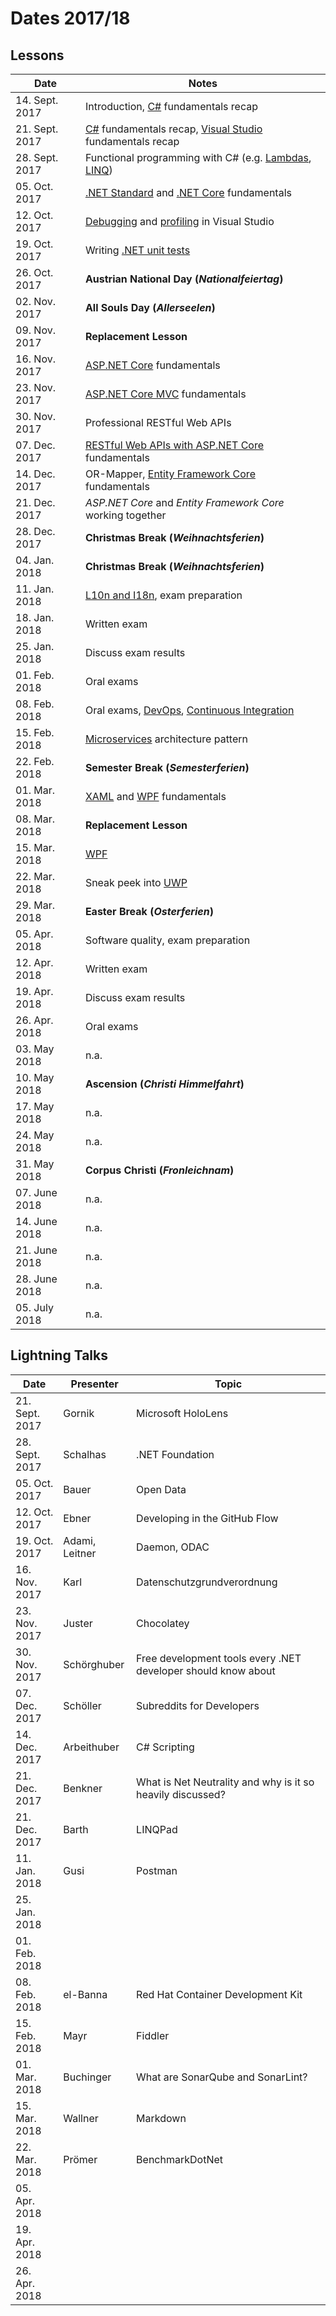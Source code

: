 # Dates 2017/18

## Lessons

| Date           | Notes
|----------------|-
| 14. Sept. 2017 | Introduction, [C#](https://docs.microsoft.com/en-us/dotnet/csharp/programming-guide/index) fundamentals recap
| 21. Sept. 2017 | [C#](https://docs.microsoft.com/en-us/dotnet/csharp/programming-guide/index) fundamentals recap, [Visual Studio](https://docs.microsoft.com/en-us/visualstudio/#pivot=features) fundamentals recap
| 28. Sept. 2017 | Functional programming with C# (e.g. [Lambdas](https://docs.microsoft.com/en-us/dotnet/csharp/programming-guide/statements-expressions-operators/lambda-expressions), [LINQ](https://docs.microsoft.com/en-us/dotnet/csharp/linq/index))
| 05. Oct. 2017  | [.NET Standard](https://docs.microsoft.com/en-us/dotnet/standard/net-standard) and [.NET Core](https://docs.microsoft.com/en-us/dotnet/core/get-started) fundamentals
| 12. Oct. 2017  | [Debugging](https://docs.microsoft.com/en-us/visualstudio/debugger/index) and [profiling](https://docs.microsoft.com/en-us/visualstudio/profiling/index) in Visual Studio
| 19. Oct. 2017  | Writing [.NET unit tests](https://docs.microsoft.com/en-us/visualstudio/test/improve-code-quality)
| 26. Oct. 2017  | **Austrian National Day (*Nationalfeiertag*)**
| 02. Nov. 2017  | **All Souls Day (*Allerseelen*)**
| 09. Nov. 2017  | **Replacement Lesson**
| 16. Nov. 2017  | [ASP.NET Core](https://docs.microsoft.com/en-us/aspnet/core/) fundamentals
| 23. Nov. 2017  | [ASP.NET Core MVC](https://docs.microsoft.com/en-us/aspnet/core/mvc/overview) fundamentals
| 30. Nov. 2017  | Professional RESTful Web APIs
| 07. Dec. 2017  | [RESTful Web APIs with ASP.NET Core](https://docs.microsoft.com/en-us/aspnet/core/tutorials/first-web-api) fundamentals
| 14. Dec. 2017  | OR-Mapper, [Entity Framework Core](https://docs.microsoft.com/en-us/aspnet/core/data/ef-mvc/intro) fundamentals
| 21. Dec. 2017  | *ASP.NET Core* and *Entity Framework Core* working together
| 28. Dec. 2017  | **Christmas Break (*Weihnachtsferien*)**
| 04. Jan. 2018  | **Christmas Break (*Weihnachtsferien*)**
| 11. Jan. 2018  | [L10n and I18n](https://www.w3.org/International/questions/qa-i18n), exam preparation
| 18. Jan. 2018  | Written exam
| 25. Jan. 2018  | Discuss exam results
| 01. Feb. 2018  | Oral exams
| 08. Feb. 2018  | Oral exams, [DevOps](https://en.wikipedia.org/wiki/DevOps), [Continuous Integration](https://www.visualstudio.com/team-services/continuous-integration/)
| 15. Feb. 2018  | [Microservices](https://martinfowler.com/articles/microservices.html) architecture pattern
| 22. Feb. 2018  | **Semester Break (*Semesterferien*)**
| 01. Mar. 2018  | [XAML](https://github.com/Microsoft/xaml-standard) and [WPF](https://docs.microsoft.com/en-us/dotnet/framework/wpf/getting-started/) fundamentals
| 08. Mar. 2018  | **Replacement Lesson**
| 15. Mar. 2018  | [WPF](https://docs.microsoft.com/en-us/dotnet/framework/wpf/getting-started/)
| 22. Mar. 2018  | Sneak peek into [UWP](https://docs.microsoft.com/en-us/windows/uwp/get-started/your-first-app)
| 29. Mar. 2018  | **Easter Break (*Osterferien*)**
| 05. Apr. 2018  | Software quality, exam preparation
| 12. Apr. 2018  | Written exam
| 19. Apr. 2018  | Discuss exam results
| 26. Apr. 2018  | Oral exams
| 03. May 2018   | n.a.
| 10. May 2018   | **Ascension (*Christi Himmelfahrt*)**
| 17. May 2018   | n.a.
| 24. May 2018   | n.a.
| 31. May 2018   | **Corpus Christi (*Fronleichnam*)**
| 07. June 2018  | n.a.
| 14. June 2018  | n.a.
| 21. June 2018  | n.a.
| 28. June 2018  | n.a.
| 05. July 2018  | n.a.

## Lightning Talks

| Date           | Presenter | Topic
|----------------|-----------|-------
| 21. Sept. 2017 |Gornik     | Microsoft HoloLens
| 28. Sept. 2017 |Schalhas   | .NET Foundation
| 05. Oct. 2017  |Bauer      | Open Data
| 12. Oct. 2017  |Ebner      | Developing in the GitHub Flow
| 19. Oct. 2017  | Adami, Leitner     | Daemon, ODAC
| 16. Nov. 2017  |Karl       | Datenschutzgrundverordnung
| 23. Nov. 2017  | Juster    | Chocolatey
| 30. Nov. 2017  |Schörghuber| Free development tools every .NET developer should know about
| 07. Dec. 2017  |Schöller   |Subreddits for Developers
| 14. Dec. 2017  |Arbeithuber| C# Scripting
| 21. Dec. 2017  |Benkner    | What is Net Neutrality and why is it so heavily discussed?
| 21. Dec. 2017  |Barth      | LINQPad
| 11. Jan. 2018  |Gusi       | Postman
| 25. Jan. 2018  |           |
| 01. Feb. 2018  |           |
| 08. Feb. 2018  | el-Banna  | Red Hat Container Development Kit
| 15. Feb. 2018  |Mayr       | Fiddler
| 01. Mar. 2018  |Buchinger  |What are SonarQube and SonarLint?
| 15. Mar. 2018  |Wallner    | Markdown
| 22. Mar. 2018  |Prömer     | BenchmarkDotNet
| 05. Apr. 2018  |           |
| 19. Apr. 2018  |           |
| 26. Apr. 2018  |           |
